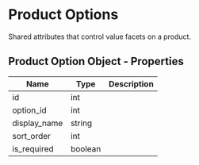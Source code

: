 # <span class="jumptarget"> Product Options </span>

Shared attributes that control value facets on a product.

## <span class="jumptarget"> Product Option Object - Properties </span>

| Name | Type | Description |
| --- | --- | --- |
| id | int |
| option_id | int |
| display_name | string |
| sort_order | int |
| is_required | boolean |
